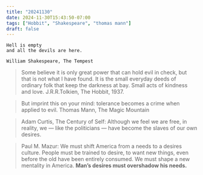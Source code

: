 ```yaml
---
title: "20241130"
date: 2024-11-30T15:43:50-07:00
tags: ["Hobbit", "Shakespeare", "thomas mann"]
draft: false
---
```


```
Hell is empty
and all the devils are here.

William Shakespeare, The Tempest
```

> Some believe it is only great power that can hold evil in check, but that is not what I have found. It is the small everyday deeds of ordinary folk that keep the darkness at bay. Small acts of kindness and love. J.R.R.Tolkien, The Hobbit, 1937.

> But imprint this on your mind: tolerance becomes a crime when applied to evil. Thomas Mann, The Magic Mountain

> Adam Curtis, The Century of Self: Although we feel we are free, in reality, we — like the politicians — have become the slaves of our own desires.

> Paul M. Mazur: We must shift America from a needs to a desires culture. People must be trained to desire, to want new things, even before the old have been entirely consumed. We must shape a new mentality in America. **Man’s desires must overshadow his needs.**
